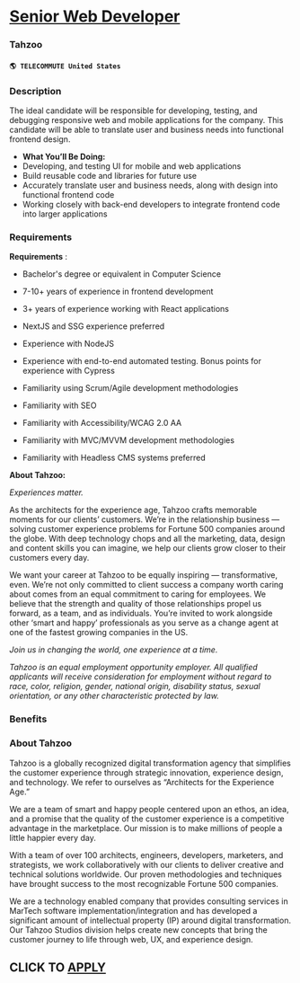 # [Senior Web Developer](https://www.remotewlb.com/apply/senior-web-developer-79310)  
### Tahzoo  
#### `🌎 TELECOMMUTE United States`  

### **Description**

The ideal candidate will be responsible for developing, testing, and debugging responsive web and mobile applications for the company. This candidate will be able to translate user and business needs into functional frontend design.

  * **What You’ll Be Doing:**
  * Developing, and testing UI for mobile and web applications 
  * Build reusable code and libraries for future use 
  * Accurately translate user and business needs, along with design into functional frontend code 
  * Working closely with back-end developers to integrate frontend code into larger applications 

### **Requirements**

 **Requirements** :

  * Bachelor's degree or equivalent in Computer Science 

  * 7-10+ years of experience in frontend development
  * 3+ years of experience working with React applications
  * NextJS and SSG experience preferred
  * Experience with NodeJS
  * Experience with end-to-end automated testing. Bonus points for experience with Cypress
  * Familiarity using Scrum/Agile development methodologies
  * Familiarity with SEO
  * Familiarity with Accessibility/WCAG 2.0 AA
  * Familiarity with MVC/MVVM development methodologies
  * Familiarity with Headless CMS systems preferred

**About Tahzoo:**

_Experiences matter._

As the architects for the experience age, Tahzoo crafts memorable moments for our clients’ customers. We’re in the relationship business — solving customer experience problems for Fortune 500 companies around the globe. With deep technology chops and all the marketing, data, design and content skills you can imagine, we help our clients grow closer to their customers every day.

We want your career at Tahzoo to be equally inspiring — transformative, even. We’re not only committed to client success a company worth caring about comes from an equal commitment to caring for employees. We believe that the strength and quality of those relationships propel us forward, as a team, and as individuals. You’re invited to work alongside other ‘smart and happy’ professionals as you serve as a change agent at one of the fastest growing companies in the US.

_Join us in changing the world, one experience at a time._

_Tahzoo is an equal employment opportunity employer. All qualified applicants will receive consideration for employment without regard to race, color, religion, gender, national origin, disability status, sexual orientation, or any other characteristic protected by law._

###  **Benefits**

###  **About Tahzoo**

Tahzoo is a globally recognized digital transformation agency that simplifies the customer experience through strategic innovation, experience design, and technology. We refer to ourselves as “Architects for the Experience Age.”

We are a team of smart and happy people centered upon an ethos, an idea, and a promise that the quality of the customer experience is a competitive advantage in the marketplace. Our mission is to make millions of people a little happier every day.

With a team of over 100 architects, engineers, developers, marketers, and strategists, we work collaboratively with our clients to deliver creative and technical solutions worldwide. Our proven methodologies and techniques have brought success to the most recognizable Fortune 500 companies.

We are a technology enabled company that provides consulting services in MarTech software implementation/integration and has developed a significant amount of intellectual property (IP) around digital transformation. Our Tahzoo Studios division helps create new concepts that bring the customer journey to life through web, UX, and experience design.  

  
## CLICK TO [APPLY](https://www.remotewlb.com/apply/senior-web-developer-79310)

